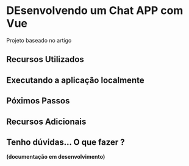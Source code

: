 # DEsenvolvendo um Chat APP com Vue

Projeto baseado no artigo **[](encurtador.com;br/jkKv2)**

## Recursos Utilizados


## Executando a aplicação localmente 

## Póximos Passos

## Recursos Adicionais

## Tenho dúvidas... O que fazer ?

**(documentação em desenvolvimento)**